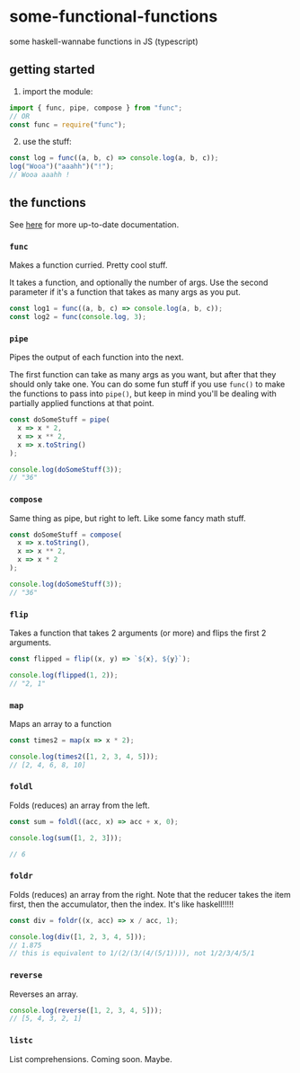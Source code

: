 # some-functional-functions
some haskell-wannabe functions in JS (typescript)

## getting started
1. import the module:
```js
import { func, pipe, compose } from "func";
// OR
const func = require("func");
```
2. use the stuff:
```js
const log = func((a, b, c) => console.log(a, b, c));
log("Wooa")("aaahh")("!");
// Wooa aaahh !
```

## the functions

See [here](https://ging0044.github.io/some-functional-functions/) for more up-to-date documentation.

### `func`
Makes a function curried. Pretty cool stuff.

It takes a function, and optionally the number of args. Use the second parameter if it's a function that takes as many args as you put.

```js
const log1 = func((a, b, c) => console.log(a, b, c));
const log2 = func(console.log, 3);
```

### `pipe`
Pipes the output of each function into the next.

The first function can take as many args as you want, but after that they should only take one. You can do some fun stuff if you use `func()` to make the functions to pass into `pipe()`, but keep in mind you'll be dealing with partially applied functions at that point.

```js
const doSomeStuff = pipe(
  x => x * 2,
  x => x ** 2,
  x => x.toString()
);

console.log(doSomeStuff(3));
// "36"
```

### `compose`
Same thing as pipe, but right to left. Like some fancy math stuff.

```js
const doSomeStuff = compose(
  x => x.toString(),
  x => x ** 2,
  x => x * 2
);

console.log(doSomeStuff(3));
// "36"
```

### `flip`
Takes a function that takes 2 arguments (or more) and flips the first 2 arguments.

```js
const flipped = flip((x, y) => `${x}, ${y}`);

console.log(flipped(1, 2));
// "2, 1"
```

### `map`
Maps an array to a function

```js
const times2 = map(x => x * 2);

console.log(times2([1, 2, 3, 4, 5]));
// [2, 4, 6, 8, 10]
```

### `foldl`
Folds (reduces) an array from the left.

```js
const sum = foldl((acc, x) => acc + x, 0);

console.log(sum([1, 2, 3]));

// 6
```

### `foldr`
Folds (reduces) an array from the right. Note that the reducer takes the item first, then the accumulator, then the index. It's like haskell!!!!!

```js
const div = foldr((x, acc) => x / acc, 1);

console.log(div([1, 2, 3, 4, 5]));
// 1.875
// this is equivalent to 1/(2/(3/(4/(5/1)))), not 1/2/3/4/5/1
```

### `reverse`
Reverses an array.

```js
console.log(reverse([1, 2, 3, 4, 5]));
// [5, 4, 3, 2, 1]
```

### `listc`
List comprehensions. Coming soon. Maybe.
